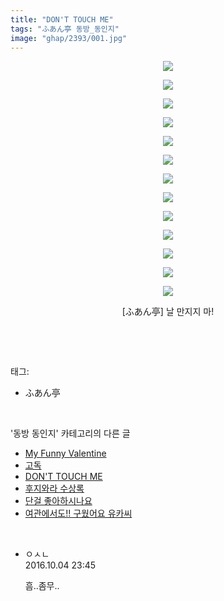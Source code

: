 ```yaml
---
title: "DON'T TOUCH ME"
tags: "ふあん亭 동방_동인지"
image: "ghap/2393/001.jpg"
---
```

<div class="article">
<p style="text-align: center; clear: none; float: none;"><img src="{{ site.nasurl }}/ghap/2393/001.jpg"/></p>
<p style="text-align: center; clear: none; float: none;"><img src="{{ site.nasurl }}/ghap/2393/002.jpg"/></p>
<p style="text-align: center; clear: none; float: none;"><img src="{{ site.nasurl }}/ghap/2393/003.jpg"/></p>
<p style="text-align: center; clear: none; float: none;"><img src="{{ site.nasurl }}/ghap/2393/004.jpg"/></p>
<p style="text-align: center; clear: none; float: none;"><img src="{{ site.nasurl }}/ghap/2393/005.jpg"/></p>
<p style="text-align: center; clear: none; float: none;"><img src="{{ site.nasurl }}/ghap/2393/006.jpg"/></p>
<p style="text-align: center; clear: none; float: none;"><img src="{{ site.nasurl }}/ghap/2393/007.jpg"/></p>
<p style="text-align: center; clear: none; float: none;"><img src="{{ site.nasurl }}/ghap/2393/008.jpg"/></p>
<p style="text-align: center; clear: none; float: none;"><img src="{{ site.nasurl }}/ghap/2393/009.jpg"/></p>
<p style="text-align: center; clear: none; float: none;"><img src="{{ site.nasurl }}/ghap/2393/010.jpg"/></p>
<p style="text-align: center; clear: none; float: none;"><img src="{{ site.nasurl }}/ghap/2393/011.jpg"/></p>
<p style="text-align: center; clear: none; float: none;"><img src="{{ site.nasurl }}/ghap/2393/012.jpg"/></p>
<p style="text-align: center; clear: none; float: none;"><img src="{{ site.nasurl }}/ghap/2393/013.jpg"/></p>
<p style="text-align: center; clear: none; float: none;">[ふあん亭] 날 만지지 마!</p>
<p><br/></p>
</div><br/>
<div class="tagTrail">
<p>태그: </p>
<ul>
<li>ふあん亭</li>
</ul>
</div><br/>
<div class="another">
<p>'동방 동인지' 카테고리의 다른 글</p>
<ul>
<li><a href="/2016-09-29-ghap_2395">My Funny Valentine</a></li>
<li><a href="/2016-09-29-ghap_2394">고독</a></li>
<li><a href="/2016-09-29-ghap_2393">DON'T TOUCH ME</a></li>
<li><a href="/2016-09-29-ghap_2392">후지와라 수상록</a></li>
<li><a href="/2016-09-29-ghap_2391">단걸 좋아하시나요</a></li>
<li><a href="/2016-09-29-ghap_2390">여관에서도!! 구웠어요 유카씨</a></li>
</ul>
</div><br/>
<div class="cb_module cb_fluid">
<div class="cb_wrt cb_profile">
<div class="comment">
<ul>
<li class="cb_thumb_off" id="comment14820280">
<div class="cb_comment_area">
<div class="cb_info_area">
<div class="cb_section">
<span class="cb_nick_name">ㅇㅅㄴ</span>
</div>
<div class="cb_section">
<span class="cb_date">2016.10.04 23:45 </span>
</div>
</div>
<div class="cb_dsc_comment">
<p class="cb_dsc">
											흠..좀무..
										</p>
</div>
</div></li>
</ul>
</div>
</div><!-- commentList close -->
</div><br/>
